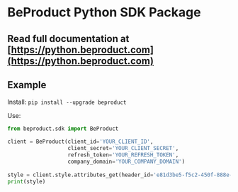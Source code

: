 # BeProduct Python SDK Package
## Read full documentation at **[https://python.beproduct.com](https://python.beproduct.com)**
## Example
Install:
`pip install --upgrade beproduct`

Use:
```python
from beproduct.sdk import BeProduct

client = BeProduct(client_id='YOUR_CLIENT_ID',
                   client_secret='YOUR_CLIENT_SECRET',
                   refresh_token='YOUR_REFRESH_TOKEN',
                   company_domain='YOUR_COMPANY_DOMAIN')
                   
style = client.style.attributes_get(header_id='e81d3be5-f5c2-450f-888e-8a854dfc2824')
print(style)
```




